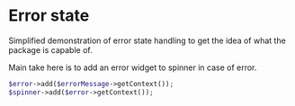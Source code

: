 # Error state

Simplified demonstration of error state handling to get the idea of
what the package is capable of.

Main take here is to add an error widget to spinner in case of error.

```php
$error->add($errorMessage->getContext());
$spinner->add($error->getContext());
```
